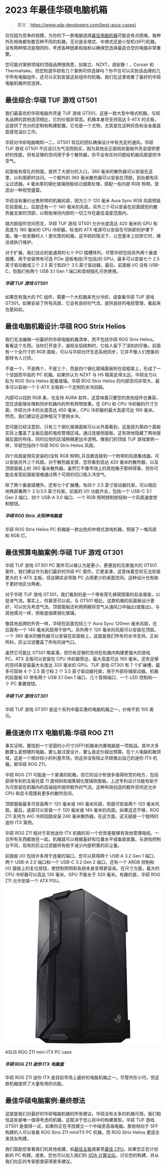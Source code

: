 # 2023 年最佳华硕电脑机箱

> 原文：<https://www.xda-developers.com/best-asus-cases/>

仅仅因为竞争的规模，为你的下一款电脑选择[最佳电脑机箱](http://www.xda-developers.com/best-pc-cases/)可能会有点困难。每种外形规格都有数百种不同的机箱，无论是全塔式、中塔式还是小型机(SFF)机箱。没有两种情况是相同的，考虑各种因素和指标以确保您选择最适合您的电脑非常重要。

您可能对案例领域的顶级品牌很熟悉，如联立、NZXT，请安静！，Corsair 和 Thermaltake，但您知道华硕有几个案例可供选择吗？你不仅可以买到该品牌的几乎所有电脑组件，还可以买到安装这些组件的机箱。我们在这里收集了最好的华硕电脑机箱供您选择。

## 最佳综合:华硕 TUF 游戏 GT501

我们最喜欢的华硕电脑外壳是 TUF 游戏 GT501。这是一款大型中塔式机箱，与知名品牌的其他选项相比，它的价值非常高。机箱本身将支持高达 E-ATX 的主板，这提供了充分的定制和构建配置。它也是一个尤物，尤其是在这种灰色和全金属底盘感觉溢价工作。

华硕对冷却电脑略知一二，GT501 背后的团队确保设计中有充足的通风。华硕 TUF 游戏 GT501 不应该只为气流而购买，因为其他全正面网状面板外壳会提供更好的性能，但有足够的空间用于多个散热器，你不会有任何问题给机箱风扇提供冷空气。

前面板有穿孔的侧面，提供了大部分的入口，360 毫米的散热器可以安装在这里，以利用即时访问。一个额外的 360 毫米散热器可以安装在顶部，到处都有灰尘过滤器。4 毫米厚的钢化玻璃侧板经过烟熏处理，搭配一些内部 RGB 照明，营造出一种视觉盛宴。

华硕没有廉价出售附带的机箱风扇，因为三个 120 毫米 Aura Sync RGB 风扇预装在前面板上。后部还有一个 140 毫米的风扇。另外三个可以安装在前面提到的散热器支架的顶部，以帮助保持内部的一切工作在最佳温度范围内。

就内部组件空间而言，华硕 TUF 游戏 GT501 允许长度高达 420 毫米的 GPU 和高度为 180 毫米的 CPU 冷却器。标准的 ATX 电源可以安装在可拆卸的护罩下面。像一些安静的人！更优质的机箱，这华硕的情况下，让您基本上拉除它时，建设或执行维护。

对于扩展，我们谈论的是通常的七个 PCI 插槽阵列，尽管华硕包括另外两个垂直插槽，用于安装带有可选 PCIe 竖板电缆(不包括)的 GPU。最多可以安装七个 2.5 英寸驱动器或三个 2.5 英寸和四个 3.5 英寸驱动器。最后，前面板 I/O 没有 USB-C，但我们有两个 USB 3.1 Gen 1 端口和音频插孔可供使用。

##### 华硕 TUF 游戏 GT501

如果您有强大的 PC 组件，需要一个大机箱来充分冷却，请查看华硕 TUF 游戏 GT501。如果安装了所有风扇，它会有良好的气流，提供良好的电缆管理，看起来也是如此。

## 最佳电脑机箱设计:华硕 ROG Strix Helios

我们无法编辑一份最好的华硕电脑机箱清单，而不包括华硕 ROG Strix Helios。看看这个东西。当你打开盒子，凝视全铝结构时，它给人留下了深刻的印象。前面有一个全尺寸的 RGB 面板，可以与华硕光环生态系统同步，它并不像人们想象的那样令人讨厌。

不是一个，不是两个，不是三个，而是四个钢化玻璃面板附在铝框架上，形成了一个坚固而华丽的 PC 机箱。如果你认为 NZXT 与 H5 精英走得太远，华硕全力以赴为 ROG Strix Helios 配备玻璃。华硕 ROG Strix Helios 的内部空间非常大，最多可以容纳一个 E-ATX 主板和一个定制的水冷回路。

内部可以找到 RGB 条，也支持 AURA 软件，这意味着只要您的其他组件也兼容，您应该能够处理和同步机箱内的所有照明效果。在 GPU 和 CPU 冷却器的尺寸方面，华硕允许卡的长度高达 450 毫米，CPU 冷却器的最大高度可达 190 毫米。然而，我们建议在这种情况下使用水冷。

您可能已经注意到，只有三个钢化玻璃面板可以从外面看到，这是因为第四个面板实际上覆盖了主板后面的电缆管理区域。通过连接侧面板，这有效地隐藏了两块玻璃后面的布线，同时后侧的区域稍微更加半透明。像我们的顶级 TUF 游戏案例一样，华硕包括四个华硕 ROG Strix Helios 风扇。

四个风扇是预先安装的(没有 RGB 照明),并且都连接到一个附带的风扇集线器。可以安装另外三个风扇。对于散热器支撑，您将看到高达 420 毫米的散热器，以及顶部面板上的 360 毫米散热器。虽然它不像市场上的其他箱子那样碍事，但你可能会发现前面板很难通过两个可用的切口吸入冷空气。

除了两个垂直插槽外，还有七个扩展槽。有四个 2.5 英寸驱动器托架，可以相应地再部署两个 2.5/3.5 英寸托架。前面的 I/O 功能齐全，包括一个 USB-C 3.1 Gen 2 端口、四个 USB-A 3.0 端口、一个 RGB 照明控制按钮和一个风扇速度控制按钮。

##### 华硕 ROG Strix 太阳神电脑盒

华硕 ROG Strix Helios PC 机箱是一款出色的中塔式游戏机箱，预装了一堆风扇和 RGB 灯。

## 最佳预算电脑案例:华硕 TUF 游戏 GT301

华硕 TUF 游戏 GT301 PC 案件可以被认为是更小，更便宜的兄弟强大的 GT501 案件，我们建议作为我们最好的华硕 PC 案件。它更紧凑，这意味着您将无法安装更大的 E-ATX 主板，但这确实会导致 PC 占用更少的桌面空间。这种设计也有助于更好地区分两者。

对于华硕 TUF 游戏 GT301，我们看到的是一个带有穿孔蜂窝图案的前金属板，以促进气流。事实上，你甚至可以说，与 GT501 相比，这款机箱的前面板设计更好，可以优先考虑气流。顶部面板还利用网眼将空气从通风口中抽出(或推出)。与其他情况一样，侧板是烟熏钢化玻璃。

像其他品牌的外壳一样，华硕在前面包括三个 Aura Sync 120mm 毫米风扇，在后面有一个 140 毫米风扇用于排气。另外两个 120 毫米的风扇可以安装在顶部。一个 360 毫米的散热器可以安装在前面板上，这就是我们所有的水冷支持。正如所料，灰尘过滤覆盖了所有的进气口。

虽然它可能比 GT501 略紧凑，但仍有足够的空间在机箱内构建更强大的游戏 PC。ATX 主板可以安装在 CPU 冷却器旁边，最大高度可达 160 毫米。还有足够的空间来安装最大长度达 320 毫米的 GPU。TUF 游戏 GT301 有 7 个扩展槽，最多可容纳 4 个 2.5 英寸和 2 个 3.5 英寸驱动器托架，用于外部存储驱动器。机箱的前面板 IO 带有两个 USB 3.1 Gen 1 端口、几个音频端口、一个 LED 控制和一个 PC 重置按钮。

##### 华硕 TUF 游戏 GT301

华硕 TUF 游戏 GT301 是这个系列中最实惠的电脑机箱之一，价格不到 100 美元。

## 最佳迷你 ITX 电脑机箱:华硕 ROG Z11

事实证明，要找到一个坚固的小尺寸(SFF)机箱来内置电脑是一项挑战。其中大多数要么是预建的电脑，要么是过度设计，要么是定价超出预算。在个人电脑机箱领域，这是一个相对较小的利基市场，但这并没有阻止华硕推出自己的迷你 ITX 机箱，即华硕 ROG Z11。

华硕 ROG Z11 可能是一个紧凑的机箱，但它的设计有很多值得欣赏的地方，包括获得专利的主板托盘 11 度倾斜和烟熏钢化玻璃侧面板。上述专利设计功能有助于为可安装在机箱内的高端组件提供额外的气流。这种布局创造的额外空间还允许 CPU 和显卡周围有更多的散热空间。

顶部面板最多可安装两个 120 毫米或 140 毫米风扇，侧面可安装两个 120 毫米风扇。最后，底部可以安装一个 120 毫米或 140 毫米的风扇。如果这还不够，ROG Z11 支持为 AIO 冷却回路安装 240 毫米散热器。在这方面，这无疑是一个独特的迷你 ITX 案例。

华硕 ROG Z11 相对于其他迷你 ITX 机箱的另一个优势是能够有效地管理电缆。一旦所有东西都放在一起，机箱就可以根据喜好和位置水平或垂直放置。与游戏控制台不同，现有的灰尘过滤器将有助于减少内部积累的灰尘量。

前面板 I/O 包括许多用于连接的端口。您可以获得两个 USB-A 3.2 Gen 1 端口、两个 USB-A 2.0 端口和一个 USB-C 3.2 Gen 2 端口。还有一个 ARGB 控制和 I/O 面板上的复位按钮，使控制照明和系统本身变得更容易。在尺寸方面，最大的 CPU 冷却器可以高达 130 毫米，GPU 不能长于 320 毫米。有趣的是，华硕 ROG Z11 允许安装一个 ATX PSU。

 <picture>![The ASUS ROG Z11 mini-ITX is one of the best PC cases on the market right now. The case offers plenty of useful features despite its small form-factor. ](img/47eb09670ed162ecbd93890c32f0ef58.png)</picture> 

ASUS ROG Z11 mini-ITX PC case

##### 华硕 ROG Z11 迷你 ITX 电脑盒

华硕 ROG Z11 迷你 ITX 是目前市场上最好的电脑机箱之一。尽管外形小巧，但这款机箱提供了大量有用的功能。

## 最佳华硕电脑案例:最终想法

这就是我们对最好的华硕电脑机箱的所有建议。华硕没有太多的机箱可用，我们相信这些是唯一值得考虑的机箱，这取决于您心目中的构建类型。华硕 TUF 游戏 GT501 是值得一试，如果你正在寻找建立一个中端至高端电脑。那些倾向于 SFF 构建的人可以查看 ROG Strix Z11 miniITX PC 机箱，而 ROG Strix Helios 更适合发烧友构建。

我们鼓励您查看我们的其他收藏，如[最佳主板](https://www.xda-developers.com/best-motherboard/)或甚至[最佳 CPU](https://www.xda-developers.com/best-cpus/)，如果您正在计划新的 PC 构建。或者，您也可以加入我们的 [XDA 计算论坛](https://forum.xda-developers.com/c/xda-computing.12289/)，讨论您的构建，并从我们社区的专家那里获得更多建议。
